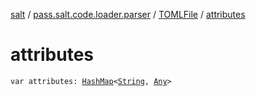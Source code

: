 [salt](../../index.md) / [pass.salt.code.loader.parser](../index.md) / [TOMLFile](index.md) / [attributes](./attributes.md)

# attributes

`var attributes: `[`HashMap`](https://kotlinlang.org/api/latest/jvm/stdlib/kotlin.collections/-hash-map/index.html)`<`[`String`](https://kotlinlang.org/api/latest/jvm/stdlib/kotlin/-string/index.html)`, `[`Any`](https://kotlinlang.org/api/latest/jvm/stdlib/kotlin/-any/index.html)`>`